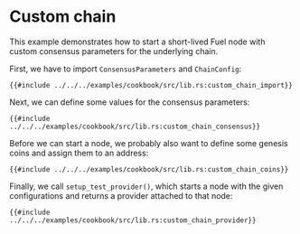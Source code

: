 # Custom chain

This example demonstrates how to start a short-lived Fuel node with custom consensus parameters for the underlying chain.

First, we have to import `ConsensusParameters` and `ChainConfig`:

```rust,ignore
{{#include ../../../examples/cookbook/src/lib.rs:custom_chain_import}}
```

Next, we can define some values for the consensus parameters:

```rust,ignore
{{#include ../../../examples/cookbook/src/lib.rs:custom_chain_consensus}}
```

Before we can start a node, we probably also want to define some genesis coins and assign them to an address:

```rust,ignore
{{#include ../../../examples/cookbook/src/lib.rs:custom_chain_coins}}
```

Finally, we call `setup_test_provider()`, which starts a node with the given configurations and returns a
provider attached to that node:

```rust,ignore
{{#include ../../../examples/cookbook/src/lib.rs:custom_chain_provider}}
```
